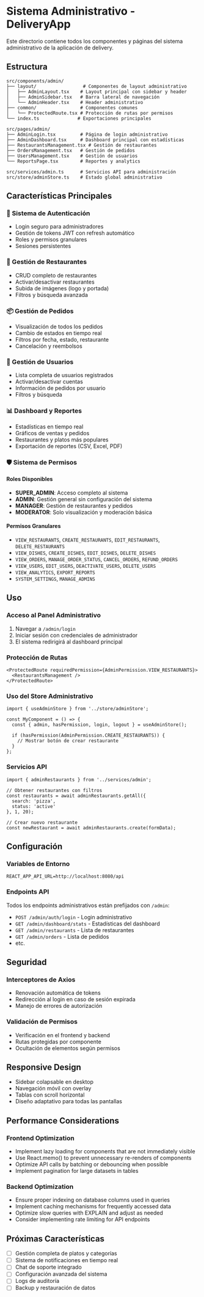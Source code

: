 # Sistema Administrativo - DeliveryApp

Este directorio contiene todos los componentes y páginas del sistema administrativo de la aplicación de delivery.

## Estructura

```
src/components/admin/
├── layout/                 # Componentes de layout administrativo
│   ├── AdminLayout.tsx    # Layout principal con sidebar y header
│   ├── AdminSidebar.tsx   # Barra lateral de navegación
│   └── AdminHeader.tsx    # Header administrativo
├── common/                # Componentes comunes
│   └── ProtectedRoute.tsx # Protección de rutas por permisos
└── index.ts              # Exportaciones principales

src/pages/admin/
├── AdminLogin.tsx         # Página de login administrativo
├── AdminDashboard.tsx     # Dashboard principal con estadísticas
├── RestaurantsManagement.tsx # Gestión de restaurantes
├── OrdersManagement.tsx   # Gestión de pedidos
├── UsersManagement.tsx    # Gestión de usuarios
└── ReportsPage.tsx        # Reportes y analytics

src/services/admin.ts      # Servicios API para administración
src/store/adminStore.ts    # Estado global administrativo
```

## Características Principales

### 🔐 Sistema de Autenticación
- Login seguro para administradores
- Gestión de tokens JWT con refresh automático
- Roles y permisos granulares
- Sesiones persistentes

### 🏢 Gestión de Restaurantes
- CRUD completo de restaurantes
- Activar/desactivar restaurantes
- Subida de imágenes (logo y portada)
- Filtros y búsqueda avanzada

### 📦 Gestión de Pedidos
- Visualización de todos los pedidos
- Cambio de estados en tiempo real
- Filtros por fecha, estado, restaurante
- Cancelación y reembolsos

### 👥 Gestión de Usuarios
- Lista completa de usuarios registrados
- Activar/desactivar cuentas
- Información de pedidos por usuario
- Filtros y búsqueda

### 📊 Dashboard y Reportes
- Estadísticas en tiempo real
- Gráficos de ventas y pedidos
- Restaurantes y platos más populares
- Exportación de reportes (CSV, Excel, PDF)

### 🛡️ Sistema de Permisos

#### Roles Disponibles
- **SUPER_ADMIN**: Acceso completo al sistema
- **ADMIN**: Gestión general sin configuración del sistema
- **MANAGER**: Gestión de restaurantes y pedidos
- **MODERATOR**: Solo visualización y moderación básica

#### Permisos Granulares
- `VIEW_RESTAURANTS`, `CREATE_RESTAURANTS`, `EDIT_RESTAURANTS`, `DELETE_RESTAURANTS`
- `VIEW_DISHES`, `CREATE_DISHES`, `EDIT_DISHES`, `DELETE_DISHES`
- `VIEW_ORDERS`, `MANAGE_ORDER_STATUS`, `CANCEL_ORDERS`, `REFUND_ORDERS`
- `VIEW_USERS`, `EDIT_USERS`, `DEACTIVATE_USERS`, `DELETE_USERS`
- `VIEW_ANALYTICS`, `EXPORT_REPORTS`
- `SYSTEM_SETTINGS`, `MANAGE_ADMINS`

## Uso

### Acceso al Panel Administrativo
1. Navegar a `/admin/login`
2. Iniciar sesión con credenciales de administrador
3. El sistema redirigirá al dashboard principal

### Protección de Rutas
```tsx
<ProtectedRoute requiredPermission={AdminPermission.VIEW_RESTAURANTS}>
  <RestaurantsManagement />
</ProtectedRoute>
```

### Uso del Store Administrativo
```tsx
import { useAdminStore } from '../store/adminStore';

const MyComponent = () => {
  const { admin, hasPermission, login, logout } = useAdminStore();
  
  if (hasPermission(AdminPermission.CREATE_RESTAURANTS)) {
    // Mostrar botón de crear restaurante
  }
};
```

### Servicios API
```tsx
import { adminRestaurants } from '../services/admin';

// Obtener restaurantes con filtros
const restaurants = await adminRestaurants.getAll({
  search: 'pizza',
  status: 'active'
}, 1, 20);

// Crear nuevo restaurante
const newRestaurant = await adminRestaurants.create(formData);
```

## Configuración

### Variables de Entorno
```env
REACT_APP_API_URL=http://localhost:8080/api
```

### Endpoints API
Todos los endpoints administrativos están prefijados con `/admin`:
- `POST /admin/auth/login` - Login administrativo
- `GET /admin/dashboard/stats` - Estadísticas del dashboard
- `GET /admin/restaurants` - Lista de restaurantes
- `GET /admin/orders` - Lista de pedidos
- etc.

## Seguridad

### Interceptores de Axios
- Renovación automática de tokens
- Redirección al login en caso de sesión expirada
- Manejo de errores de autorización

### Validación de Permisos
- Verificación en el frontend y backend
- Rutas protegidas por componente
- Ocultación de elementos según permisos

## Responsive Design
- Sidebar colapsable en desktop
- Navegación móvil con overlay
- Tablas con scroll horizontal
- Diseño adaptativo para todas las pantallas

## Performance Considerations

### Frontend Optimization
- Implement lazy loading for components that are not immediately visible
- Use React.memo() to prevent unnecessary re-renders of components
- Optimize API calls by batching or debouncing when possible
- Implement pagination for large datasets in tables

### Backend Optimization
- Ensure proper indexing on database columns used in queries
- Implement caching mechanisms for frequently accessed data
- Optimize slow queries with EXPLAIN and adjust as needed
- Consider implementing rate limiting for API endpoints

## Próximas Características
- [ ] Gestión completa de platos y categorías
- [ ] Sistema de notificaciones en tiempo real
- [ ] Chat de soporte integrado
- [ ] Configuración avanzada del sistema
- [ ] Logs de auditoría
- [ ] Backup y restauración de datos
